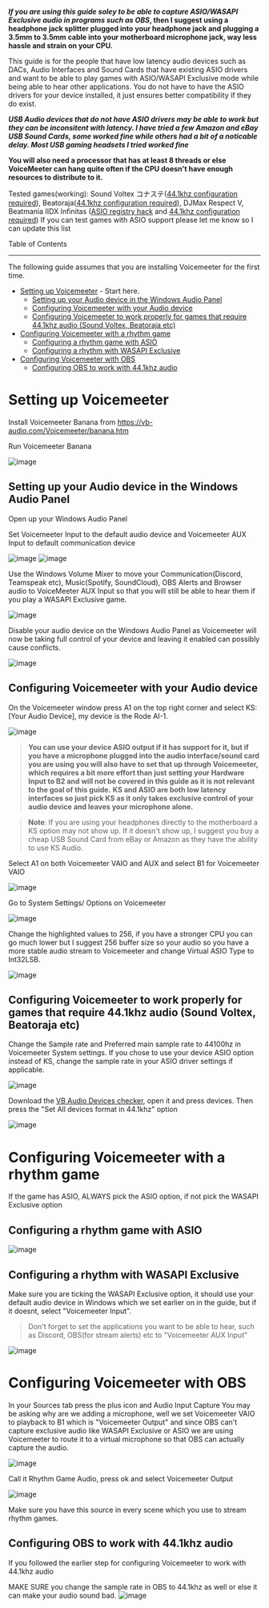 **_If you are using this guide soley to be able to capture ASIO/WASAPI Exclusive audio in programs such as OBS_, then I suggest using a headphone jack splitter plugged into your headphone jack and plugging a 3.5mm to 3.5mm cable into your motherboard microphone jack, way less hassle and strain on your CPU.** 

This guide is for the people that have low latency audio devices such as DACs, Audio Interfaces and Sound Cards that have existing ASIO drivers and want to be able to play games with ASIO/WASAPI Exclusive mode while being able to hear other applications. You do not have to have the ASIO drivers for your device installed, it just ensures better compatibility if they do exist.

***USB Audio devices that do not have ASIO drivers may be able to work but they can be inconsitent with latency. I have tried a few Amazon and eBay USB Sound Cards, some worked fine while others had a bit of a noticable delay. Most USB gaming headsets I tried worked fine***

**You will also need a processor that has at least 8 threads or else VoiceMeeter can hang quite often if the CPU doesn't have enough resources to distribute to it.**

Tested games(working): Sound Voltex コナステ([44.1khz configuration required](#configuring-voicemeeter-to-work-properly-for-games-that-require-441khz-audio-sound-voltex-beatoraja-etc)), Beatoraja([44.1khz configuration required](#configuring-voicemeeter-to-work-properly-for-games-that-require-441khz-audio-sound-voltex-beatoraja-etc)),  DJMax Respect V, Beatmania IIDX Infinitas ([ASIO registry hack](https://github.com/darekasan/inf_launch_ext/blob/master/asio.md) and [44.1khz configuration required](#configuring-voicemeeter-to-work-properly-for-games-that-require-441khz-audio-sound-voltex-beatoraja-etc))
If you can test games with ASIO support please let me know so I can update this list

Table of Contents
_________________

The following guide assumes that you are installing Voicemeeter for the first time.

* [Setting up Voicemeeter](#setting-up-voicemeeter) - Start here.
  * [Setting up your Audio device in the Windows Audio Panel](#setting-up-your-audio-device-in-the-windows-audio-panel)
  * [Configuring Voicemeeter with your Audio device](#configuring-voicemeeter-with-your-audio-device)
  * [Configuring Voicemeeter to work properly for games that require 44.1khz audio (Sound Voltex, Beatoraja etc)](#configuring-voicemeeter-to-work-properly-for-games-that-require-441khz-audio-sound-voltex-beatoraja-etc)
* [Configuring Voicemeeter with a rhythm game](#configuring-voicemeeter-with-a-rhythm-game)
  * [Configuring a rhythm game with ASIO](#configuring-a-rhythm-game-with-asio)
  * [Configuring a rhythm with WASAPI Exclusive](#configuring-a-rhythm-with-wasapi-exclusive)
* [Configuring Voicemeeter with OBS](#configuring-voicemeeter-with-obs) 
  * [Configuring OBS to work with 44.1khz audio](#configuring-obs-to-work-with-441khz-audio)


# Setting up Voicemeeter

Install Voicemeeter Banana from https://vb-audio.com/Voicemeeter/banana.htm

Run Voicemeeter Banana

![image](https://user-images.githubusercontent.com/16516667/208906942-f8f933b9-743f-43bf-9854-c2a1fdaa5133.png)

## Setting up your Audio device in the Windows Audio Panel

Open up your Windows Audio Panel

Set Voicemeeter Input to the default audio device and Voicemeeter AUX Input to default communication device


![image](https://user-images.githubusercontent.com/16516667/215765846-cc75ec05-3b64-425a-9db1-d848363951d6.png)
![image](https://user-images.githubusercontent.com/16516667/215778527-a48b9860-b993-4bef-afac-4cfeca574eab.png)

Use the Windows Volume Mixer to move your Communication(Discord, Teamspeak etc), Music(Spotify, SoundCloud), OBS Alerts and Browser audio to VoiceMeeter AUX Input so that you will still be able to hear them if you play a WASAPI Exclusive game. 

![image](https://user-images.githubusercontent.com/16516667/215784867-20dab29b-d26c-4568-8d14-3f3475e71949.png)


Disable your audio device on the Windows Audio Panel as Voicemeeter will now be taking full control of your device and leaving it enabled can possibly cause conflicts.

![image](https://user-images.githubusercontent.com/16516667/215751486-c046c22c-8557-4e6b-8bab-0ab4a337898d.png)

## Configuring Voicemeeter with your Audio device

On the Voicemeeter window press A1 on the top right corner and select KS: [Your Audio Device], my device is the Rode AI-1.

![image](https://user-images.githubusercontent.com/16516667/215750745-76004d90-a4d5-4565-85c4-b76af61be10f.png)

>**You can use your device ASIO output if it has support for it, but if you have a microphone plugged into the audio interface/sound card you are using you will also have to set that up through Voicemeeter, which requires a bit more effort than just setting your Hardware Input to B2 and will not be covered in this guide as it is not relevant to the goal of this guide.**
**KS and ASIO are both low latency interfaces so just pick KS as it only takes exclusive control of your audio device and leaves your microphone alone.**

>**Note**: If you are using your headphones directly to the motherboard a KS option may not show up. If it doesn't show up, I suggest you buy a cheap USB Sound Card from eBay or Amazon as they have the ability to use KS Audio.


Select A1 on both Voicemeeter VAIO and AUX and select B1 for Voicemeeter VAIO

![image](https://user-images.githubusercontent.com/16516667/215753716-d527c96c-c3a6-4f08-b076-14847ae28cc9.png)


Go to System Settings/ Options on Voicemeeter

![image](https://user-images.githubusercontent.com/16516667/215751873-88724d57-c9cb-44a6-a9fd-55446992cc0b.png)

Change the highlighted values to 256, if you have a stronger CPU you can go much lower but I suggest 256 buffer size so your audio so you have a more stable audio stream to Voicemeeter and change Virtual ASIO Type to Int32LSB.

![image](https://github.com/SakifX9/Rhythm-Game-Optimisations/assets/16516667/aceea6df-16c0-4142-b840-191eb0ae552b)


## Configuring Voicemeeter to work properly for games that require 44.1khz audio (Sound Voltex, Beatoraja etc)

Change the Sample rate and Preferred main sample rate to 44100hz in Voicemeeter System settings. If you chose to use your device ASIO option instead of KS, change the sample rate in your ASIO driver settings if applicable. 

![image](https://user-images.githubusercontent.com/16516667/218286482-22e51de8-1569-4c0b-a867-fd28d72210b5.png)

Download the [VB Audio Devices checker](https://download.vb-audio.com/Download_CABLE/VBDeviceCheck.zip), open it and press devices. Then press the "Set All devices format in 44.1khz" option

![image](https://user-images.githubusercontent.com/16516667/215767317-4f1f446f-c931-43db-85da-ae3f4a113f09.png)


# Configuring Voicemeeter with a rhythm game

If the game has ASIO, ALWAYS pick the ASIO option, if not pick the WASAPI Exclusive option

## Configuring a rhythm game with ASIO 

![image](https://user-images.githubusercontent.com/16516667/215756501-6fa935de-db86-4cfc-89d7-ce4bc24ac550.png)


## Configuring a rhythm with WASAPI Exclusive 
Make sure you are ticking the WASAPI Exclusive option, it should use your default audio device in Windows which we set earlier on in the guide, but if it doesnt, select "Voicemeeter Input".

>Don't forget to set the applications you want to be able to hear, such as Discord, OBS(for stream alerts) etc to "Voicemeeter AUX Input"

![image](https://user-images.githubusercontent.com/16516667/215757434-e7b5ee78-e015-4026-97fe-f60bc6c225ef.png)


# Configuring Voicemeeter with OBS 

In your Sources tab press the plus icon and Audio Input Capture
You may be asking why are we adding a microphone, well we set Voicemeeter VAIO to playback to B1 which is "Voicemeeter Output" and since OBS can't capture exclusive audio like WASAPI Exclusive or ASIO we are using Voicemeeter to route it to a virtual microphone so that OBS can actually capture the audio.

![image](https://user-images.githubusercontent.com/16516667/215758817-419a9e19-c7cf-4a26-9ad3-3a1f8c3bf038.png)

Call it Rhythm Game Audio, press ok and select Voicemeeter Output

![image](https://user-images.githubusercontent.com/16516667/215759187-bc807c44-6842-4775-9f00-2471e95acd0b.png)

Make sure you have this source in every scene which you use to stream rhythm games. 

## Configuring OBS to work with 44.1khz audio

If you followed the earlier step for configuring Voicemeeter to work with 44.1khz audio 

MAKE SURE you change the sample rate in OBS to 44.1khz as well or else it can make your audio sound bad.
![image](https://user-images.githubusercontent.com/16516667/216699622-99f787ba-3117-4bb4-9128-47bc6ac808bb.png)






